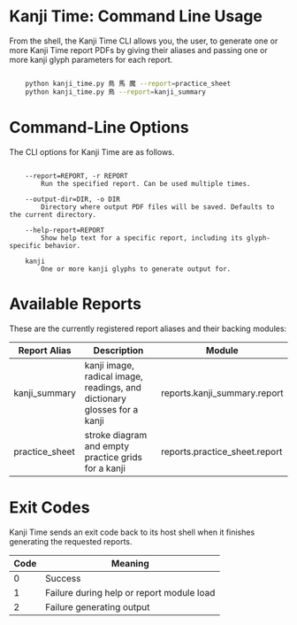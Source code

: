 # Kanji Time: Command Line Usage


From the shell, the Kanji Time CLI allows you, the user, to generate one or more Kanji Time report PDFs by giving their aliases and passing one or more kanji glyph parameters for each report.

```bash

    python kanji_time.py 鳥 馬 魔 --report=practice_sheet
    python kanji_time.py 鳥 --report=kanji_summary

```

# Command-Line Options

The CLI options for Kanji Time are as follows.

```text

    --report=REPORT, -r REPORT
        Run the specified report. Can be used multiple times.

    --output-dir=DIR, -o DIR
        Directory where output PDF files will be saved. Defaults to the current directory.

    --help-report=REPORT
        Show help text for a specific report, including its glyph-specific behavior.

    kanji
        One or more kanji glyphs to generate output for.

```

# Available Reports


These are the currently registered report aliases and their backing modules:

|Report Alias   |Description                                                              |Module                        |
|---------------|-------------------------------------------------------------------------|------------------------------|
|kanji_summary  |kanji image, radical image, readings, and dictionary glosses for a kanji |reports.kanji_summary.report  |
|practice_sheet |stroke diagram and empty practice grids for a kanji                      |reports.practice_sheet.report |

# Exit Codes

Kanji Time sends an exit code back to its host shell when it finishes generating the requested reports.

| Code  | Meaning                                     |
|-------|---------------------------------------------|  
| 0     | Success                                     |
| 1     | Failure during help or report module load   |
| 2     | Failure generating output                   |
